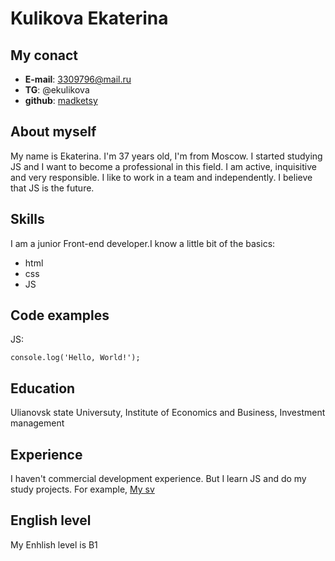 # Kulikova Ekaterina

## My conact 
* **E-mail**: 3309796@mail.ru
* **TG**: @ekulikova
* **github**: [madketsy](https://github.com/madketsy)

## About myself
My name is Ekaterina. I'm 37 years old, I'm from Moscow. I started studying JS and I want to become a professional in this field. I am active, inquisitive and very responsible. I like to work in a team and independently. I believe that JS is the future.

## Skills
I am a junior Front-end developer.I know a little bit of the basics:
* html
* css
* JS

## Code examples
JS:
```
console.log('Hello, World!');
```

## Education
Ulianovsk state Universuty, Institute of Economics and Business, Investment management

## Experience
I haven't commercial development experience. But I learn JS and do my study projects. For example, [My sv](https://madketsy.github.io/rsschool-cv/cv)

## English level
My Enhlish level is B1
